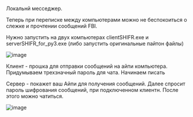 Локальнй месседжер.

Теперь при переписке между компьютерами можно не беспокоиться о слежке и прочтении сообщений FBI. 

Нужно запустить на двух компьютерах clientSHIFR.exe и serverSHIFR_for_py3.exe (либо запустить оригинальные пайтон файлы)

![image](https://github.com/tkachukds/local_messenger/assets/103854079/4fc27b87-08e4-4ae5-8589-2b948f7a54c9)

Клиент - прошка для отправки сообщений на айпи компьютера. Придумываем трехзначный пароль для чата. Начинаем писать

Сервер - покажет ваш Айпи для получения сообщений. Далее спросит пароль шифрования сообщений, при подключенном клиентн. После этого можно чатиться.

![image](https://github.com/tkachukds/local_messenger/assets/103854079/dac4f593-b355-4b27-a7d6-712c69e28cd1)
